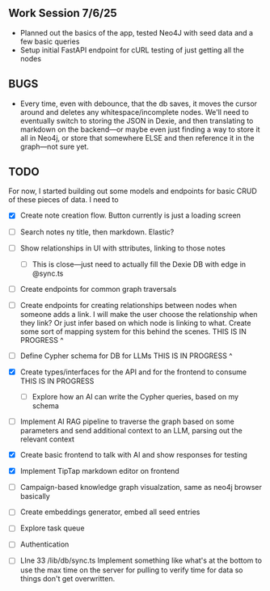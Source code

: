 ## Work Session 7/6/25
- Planned out the basics of the app, tested Neo4J with seed data and a few basic queries
- Setup initial FastAPI endpoint for cURL testing of just getting all the nodes

## BUGS
- Every time, even with debounce, that the db saves, it moves the cursor around and deletes any whitespace/incomplete nodes. We'll need to eventually switch to storing the JSON in Dexie, and then translating to markdown on the backend—or maybe even just finding a way to store it all in Neo4j, or store that somewhere ELSE and then reference it in the graph—not sure yet.

## TODO

For now, I started building out some models and endpoints for basic CRUD of these pieces of data. I need to 

- [x] Create note creation flow. Button currently is just a loading screen
- [ ] Search notes ny title, then markdown. Elastic?
- [ ] Show relationships in UI with sttributes, linking to those notes
  - [ ] This is close—just need to actually fill the Dexie DB with edge in @sync.ts
- [ ] Create endpoints for common graph traversals
- [ ] Create endpoints for creating relationships between nodes when someone adds a link. I will make the user choose the relationship when they link? Or just infer based on which node is linking to what. Create some sort of mapping system for this behind the scenes.
  THIS IS IN PROGRESS ^
- [ ] Define Cypher schema for DB for LLMs
  THIS IS IN PROGRESS ^ 
- [x] Create types/interfaces for the API and for the frontend to consume
  THIS IS IN PROGRESS
  - [ ] Explore how an AI can write the Cypher queries, based on my schema
- [ ] Implement AI RAG pipeline to traverse the graph based on some parameters and send additional context to an LLM, parsing out the relevant context
- [x] Create basic frontend to talk with AI and show responses for testing
- [x] Implement TipTap markdown editor on frontend
- [ ] Campaign-based knowledge graph visualzation, same as neo4j browser basically
- [ ] Create embeddings generator, embed all seed entries

- [ ] Explore task queue
- [ ] Authentication
- [ ] LIne 33 /lib/db/sync.ts Implement something like what's at the bottom to use the max time on the server for pulling to verify time for data so things don't get overwritten.
